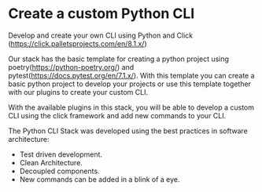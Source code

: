 # Create a custom Python CLI
Develop and create your own CLI using Python and Click (https://click.palletsprojects.com/en/8.1.x/)

Our stack has the basic template for creating a python project using poetry(https://python-poetry.org/) and pytest(https://docs.pytest.org/en/7.1.x/). With this template you can create a basic python project to develop your projects or use this template together with our plugins to create your custom CLI.

With the available plugins in this stack, you will be able to develop a custom CLI using the click framework and add new commands to your CLI.

The Python CLI Stack was developed using the best practices in software architecture:

- Test driven development.
- Clean Architecture.
- Decoupled components.
- New commands can be added in a blink of a eye.

